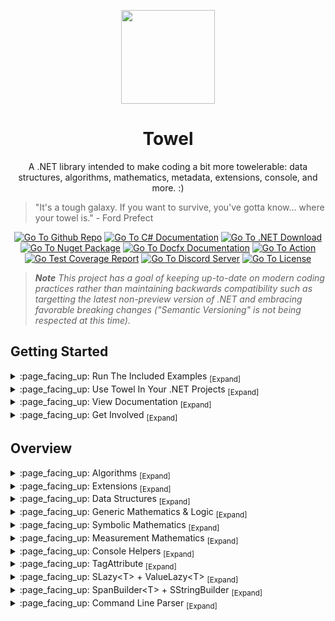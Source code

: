 <p align="center">
	<a href="#"><img src="https://github.com/ZacharyPatten/Towel/blob/main/.github/Resources/Logo.svg?raw=true" height="150"></a>
</p>

<h1 align="center">
	Towel
</h1>

<p align="center">
	A .NET library intended to make coding a bit more towelerable: data structures, algorithms, mathematics, metadata, extensions, console, and more. :)
</p>

> "It's a tough galaxy. If you want to survive, you've gotta know... where your towel is." - Ford Prefect

<p align="center">
	<a href="https://github.com/ZacharyPatten/Towel"><img src="https://img.shields.io/badge/github-repo-%2324292e?logo=github" title="Go To Github Repo"></a>
	<a href="https://docs.microsoft.com/en-us/dotnet/csharp/"><img src="https://img.shields.io/badge/language-C%23-%23178600" title="Go To C# Documentation"></a>
	<a href="https://dotnet.microsoft.com/download"><img src="https://img.shields.io/badge/dynamic/xml?color=%23512bd4&label=target&query=%2F%2FTargetFramework%5B1%5D&url=https%3A%2F%2Fraw.githubusercontent.com%2FZacharyPatten%2FTowel%2Fmain%2FSources%2FTowel%2FTowel.csproj&logo=.net" title="Go To .NET Download"></a>
	<a href="https://www.nuget.org/packages/Towel"><img src="https://img.shields.io/nuget/v/Towel.svg?logo=nuget" title="Go To Nuget Package" /></a>
	<a href="https://zacharypatten.github.io/Towel/index.html"><img src="https://github.com/ZacharyPatten/Towel/blob/main/.github/Resources/docfx-badge.svg?raw=true" title="Go To Docfx Documentation"></a>
	<a href="https://github.com/ZacharyPatten/Towel/actions/workflows/Continuous%20Integration.yml"><img src="https://github.com/ZacharyPatten/Towel/actions/workflows/Continuous%20Integration.yml/badge.svg" title="Go To Action"></a>
	<a href="https://zacharypatten.github.io/Towel/coveragereport/index.html"><img src="https://img.shields.io/badge/dynamic/xml?color=yellow&label=coverage&query=%2F%2Fcoverage%5B1%5D%2F%40line-rate-percentage&url=https%3A%2F%2Fraw.githubusercontent.com%2FZacharyPatten%2FTowel%2Fgh-pages%2Fcoveragereport%2Fcoverage.xml" title="Go Test Coverage Report" /></a>
	<a href="https://discord.gg/4XbQbwF"><img src="https://img.shields.io/discord/557244925712924684?logo=discord&logoColor=ffffff&color=7389D8" title="Go To Discord Server" /></a>
	<a href="https://github.com/ZacharyPatten/Towel/blob/main/License.md"><img src="https://img.shields.io/badge/license-MIT-green.svg" title="Go To License" /></a>
</p>

> _**Note** This project has a goal of keeping up-to-date on modern coding practices rather than maintaining backwards compatibility such as targetting the latest non-preview version of .NET and embracing favorable breaking changes ("Semantic Versioning" is not being respected at this time)._

## Getting Started

<details>
<summary>
:page_facing_up: Run The Included Examples <sub>[Expand]</sub>
</summary>
<p>

> Towel has [Examples](https://github.com/ZacharyPatten/Towel/tree/main/Examples) included in this repository.
> 
> [Download](https://github.com/ZacharyPatten/Towel/archive/main.zip) this repository and unzip the contents.
> 
> There are no custom build processes. Towel should build with any standard .NET build process, but one of the following is recommended:
> 
> <details>
> <summary>
> :page_facing_up: Visual Studio <sub>[Expand]</sub>
> </summary>
> <p>
> 
> > 1. Install [Visual Studio](https://visualstudio.microsoft.com/) if not already installed.
> > 
> > 2. Open the <sub><a href="Towel.sln"><img src="https://raw.githubusercontent.com/ZacharyPatten/Towel/main/.github/Resources/file-16.svg" title="File"></a></sub> **`Towel.sln`** file in Visual Studio.
> > 
> > - _(optional) [Here are some settings you change in Visual Studio](https://gist.github.com/ZacharyPatten/693f35653f6c21fbe6c85444792e524b)._
>
> </p>
> </details>
>
> <details>
> <summary>
> :page_facing_up: Visual Studio Code <sub>[Expand]</sub>
> </summary>
> <p>
> 
> > 1. Install the [.NET SDK](https://dotnet.microsoft.com/download) if not already installed.
> > 
> > 2. Install [Visual Studio Code](https://visualstudio.microsoft.com/) if not already installed.
> > 
> > 3. Open the <sub><a href="#"><img src="https://raw.githubusercontent.com/ZacharyPatten/Towel/main/.github/Resources/file-directory-16.svg" title="Directory"></a></sub> **`root folder`** of the repository in Visual Studio Code.
> > 
> > _The following files are included in the repository:_
> > - `.vscode/extensions.json` <sub>recommends Vistual Studio Code extension dependencies</sub>
> > - `.vscode/launch.json` <sub>includes the configurations for debugging the examples</sub>
> > - `.vscode/settings.json` <sub>automatically applies settings to the workspace</sub>
> > - `.vscode/tasks.json` <sub>includes the commands to build the projects</sub>
> > 
> > _Visual Studio Code Extensions (will be prompted to install these when you open the folder):_
> > - `ms-vscode.csharp` <sub>C# support</sub>
> > - `formulahendry.dotnet-test-explorer` _(optional)_ <sub>MSTest unit testing support</sub>
> > - `aisoftware.tt-processor` _(optional)_ <sub>T4 Template support</sub>
> > - `zbecknell.t4-support` _(optional)_ <sub>T4 Template syntax highlighting</sub>
>
> </p>
> </details>

</p>
</details>

<details>
<summary>
:page_facing_up: Use Towel In Your .NET Projects <sub>[Expand]</sub>
</summary>
<p>

> - Your project must target the same or newer version of .NET as Towel. [See this documentation on how to check the current target of your project](https://docs.microsoft.com/en-us/dotnet/standard/frameworks). Towel targets the following version of .NET: <sub><a href="https://dotnet.microsoft.com/download"><img src="https://img.shields.io/badge/dynamic/xml?color=%23512bd4&label=target&query=%2F%2FTargetFramework%5B1%5D&url=https%3A%2F%2Fraw.githubusercontent.com%2FZacharyPatten%2FTowel%2Fmain%2FSources%2FTowel%2FTowel.csproj&logo=.net" title="Go To .NET Download"></a></sub>
>
> - Towel has a nuget package: <sub><a href="https://www.nuget.org/packages/Towel"><img src="https://img.shields.io/nuget/v/Towel.svg?logo=nuget" title="Go To Nuget Package"/></a></sub><br/>Instructions on how to reference the package are included on nuget.org _(click the badge)_.
>
> - If you use Towel and would be willing to show it, here is a badge you can copy-paste into your readme: <sub><a href="#"><img src="https://github.com/ZacharyPatten/Towel/blob/main/.github/Resources/UsingTowel.svg?raw=true" title="Go To Towel"></a></sub>
>   ```html
>   <a href="https://github.com/ZacharyPatten/Towel"><img src="https://github.com/ZacharyPatten/Towel/blob/main/.github/Resources/UsingTowel.svg?raw=true" title="Go To Towel"></a>
>   ```
>
> - Share your work. If you use Towel in one of your projects we want to hear about it. :)

</p>
</details>

<details>
<summary>
:page_facing_up: View Documentation <sub>[Expand]</sub>
</summary>
<p>

> - Change Log: https://github.com/ZacharyPatten/Towel/releases
> - [docfx](https://github.com/dotnet/docfx) generated API documentation reference: <sub><a href="https://zacharypatten.github.io/Towel/index.html"><img src="https://github.com/ZacharyPatten/Towel/blob/main/.github/Resources/docfx-badge.svg?raw=true" title="Go To Docfx Documentation"></a></sub>
> - [Coverlet](https://github.com/coverlet-coverage/coverlet) + [ReportGenerator](https://github.com/danielpalme/ReportGenerator) generated test coverage report: <sub><a href="https://zacharypatten.github.io/Towel/coveragereport/index.html"><img src="https://img.shields.io/badge/dynamic/xml?color=yellow&label=coverage&query=%2F%2Fcoverage%5B1%5D%2F%40line-rate-percentage&url=https%3A%2F%2Fraw.githubusercontent.com%2FZacharyPatten%2FTowel%2Fgh-pages%2Fcoveragereport%2Fcoverage.xml" title="Go Test Coverage Report"/></a></sub>
> - [BenchmarkDotNet](https://github.com/dotnet/BenchmarkDotNet) generated benchmarking: https://zacharypatten.github.io/Towel/articles/benchmarks.html
> 
> Relevant Articles:
>
> - [MSDN Accessing XML Documentation Via Reflection](https://docs.microsoft.com/en-us/archive/msdn-magazine/2019/october/csharp-accessing-xml-documentation-via-reflection)</br>
> - [Beginner's Guide To Console Input In C#](https://gist.github.com/ZacharyPatten/798ed612d692a560bdd529367b6a7dbd)</br>
> - [Generating Unique Random Data](https://gist.github.com/ZacharyPatten/c9b43a2c9e8a5a5523883e77410f742d)</br>
> - [Random Generation (with efficient exclusions)](https://gist.github.com/ZacharyPatten/8de188b2bd358ab5c3517cbb55e83632)</br>
> - [Omnitree](https://gist.github.com/ZacharyPatten/f21fc5c6835faea9be8ae4baab4e294e)</br>
> - [C# Generic Math](https://gist.github.com/ZacharyPatten/8e1395a94928f2c7715cf939b0d0389c)</br>
>
> File Structure Overview _(except for <sub><a href="https://github.com/ZacharyPatten/Towel/tree/gh-pages"><img src="https://raw.githubusercontent.com/ZacharyPatten/Towel/main/.github/Resources/git-branch-16.svg" title="Branch"></a></sub> `gh-pages`)_:
>
> - <sub><a href=".github"><img src="https://raw.githubusercontent.com/ZacharyPatten/Towel/main/.github/Resources/file-directory-16.svg" title="Directory"></a></sub> `.github` <sub>content regarding the GitHub repoistory.</sub>
>   - <sub><a href=".github/ISSUE_TEMPLATE"><img src="https://raw.githubusercontent.com/ZacharyPatten/Towel/main/.github/Resources/file-directory-16.svg" title="Directory"></a></sub> `ISSUE_TEMPLATE` <sub>templates for issue submissions to the GitHub repository</sub>
>   - <sub><a href=".github/Resources"><img src="https://raw.githubusercontent.com/ZacharyPatten/Towel/main/.github/Resources/file-directory-16.svg" title="Directory"></a></sub> `Resources` <sub>resources such as image files</sub>
>   - <sub><a href=".github/workflows"><img src="https://raw.githubusercontent.com/ZacharyPatten/Towel/main/.github/Resources/file-directory-16.svg" title="Directory"></a></sub> `workflows` <sub>[GitHub Actions](https://github.com/ZacharyPatten/Towel/actions) workflows</sub>
>     - <sub><a href=".github/workflows/Continuous Integration.yml"><img src="https://raw.githubusercontent.com/ZacharyPatten/Towel/main/.github/Resources/play-16.svg" title="Action"></a></sub> `Continuous Integration.yml` <sub>workflow for checking that code compiles and unit tests pass</sub>
>     - <sub><a href=".github/workflows/Towel Deployment.yml"><img src="https://raw.githubusercontent.com/ZacharyPatten/Towel/main/.github/Resources/play-16.svg" title="Action"></a></sub> `Towel Deployment.yml` <sub>workflow to manage [releases](https://github.com/ZacharyPatten/Towel/releases) and deploy [nuget packages](https://www.nuget.org/packages/Towel)</sub>
>     - <sub><a href=".github/workflows/Documentation.yml"><img src="https://raw.githubusercontent.com/ZacharyPatten/Towel/main/.github/Resources/play-16.svg" title="Action"></a></sub> `Documentation.yml` <sub>workflow that runs [docfx](https://github.com/dotnet/docfx) + [Coverlet](https://github.com/coverlet-coverage/coverlet) + [ReportGenerator](https://github.com/danielpalme/ReportGenerator) to output [GitHub Pages](https://pages.github.com/) to <sub><a href="https://github.com/ZacharyPatten/Towel/tree/gh-pages"><img src="https://raw.githubusercontent.com/ZacharyPatten/Towel/main/.github/Resources/git-branch-16.svg" title="Branch"></a></sub> `gh-pages`</sub>
>   - <sub><a href=".github/pull_request_template.md"><img src="https://raw.githubusercontent.com/ZacharyPatten/Towel/main/.github/Resources/file-16.svg" title="File"></a></sub> `pull_request_template.md` <sub>template for when pull requests are created</sub>
> - <sub><a href=".vscode"><img src="https://raw.githubusercontent.com/ZacharyPatten/Towel/main/.github/Resources/file-directory-16.svg" title="Directory"></a></sub> `.vscode` <sub>confirguration files for if the code is opened in [Visual Studio Code](https://visualstudio.microsoft.com/)</sub>
> - <sub><a href="Examples"><img src="https://raw.githubusercontent.com/ZacharyPatten/Towel/main/.github/Resources/file-directory-16.svg" title="Directory"></a></sub> `Examples` <sub>root folder for all the example projects</sub>
> - <sub><a href="Sources"><img src="https://raw.githubusercontent.com/ZacharyPatten/Towel/main/.github/Resources/file-directory-16.svg" title="Directory"></a></sub> `Sources` <sub>root folder for the source code of released nuget packages</sub>
>   - <sub><a href="Sources/Towel"><img src="https://raw.githubusercontent.com/ZacharyPatten/Towel/main/.github/Resources/file-directory-16.svg" title="Directory"></a></sub> **`Towel` <sub>the root folder for all source code in the Towel nuget package</sub>**
> - <sub><a href="Tools"><img src="https://raw.githubusercontent.com/ZacharyPatten/Towel/main/.github/Resources/file-directory-16.svg" title="Directory"></a></sub> `Tools` <sub>root folder for all support projects (not included in nuget packages)</sub>
>   - <sub><a href="Tools/docfx_project"><img src="https://raw.githubusercontent.com/ZacharyPatten/Towel/main/.github/Resources/file-directory-16.svg" title="Directory"></a></sub> `docfx_project` <sub>root folder for [docfx](https://github.com/dotnet/docfx) project (used in <sub><a href=".github/workflows/Documentation.yml"><img src="https://raw.githubusercontent.com/ZacharyPatten/Towel/main/.github/Resources/play-16.svg" title="Action"></a></sub> `Documentation.yml`)</sub>
>     - <sub><a href="Tools/docfx_project/articles"><img src="https://raw.githubusercontent.com/ZacharyPatten/Towel/main/.github/Resources/file-directory-16.svg" title="Directory"></a></sub> `articles` <sub>root folder for all articless of the [docfx](https://github.com/dotnet/docfx) generated [GitHub Pages](https://pages.github.com/) website</sub>
>     - <sub><a href="Tools/docfx_project/apidoc"><img src="https://raw.githubusercontent.com/ZacharyPatten/Towel/main/.github/Resources/file-directory-16.svg" title="Directory"></a></sub> `apidoc` <sub>root folder for all api overrides of the [docfx](https://github.com/dotnet/docfx) generated [GitHub Pages](https://pages.github.com/) website</sub>
>     - <sub><a href="Tools/docfx_project/docfx.json"><img src="https://raw.githubusercontent.com/ZacharyPatten/Towel/main/.github/Resources/file-16.svg" title="File"></a></sub> `docfx.json` <sub>configuration file that controls [docfx](https://github.com/dotnet/docfx)</sub>
>     - <sub><a href="Tools/docfx_project/index.md"><img src="https://raw.githubusercontent.com/ZacharyPatten/Towel/main/.github/Resources/file-16.svg" title="File"></a></sub> `index.md` <sub>home page of the [docfx](https://github.com/dotnet/docfx) generated [GitHub Pages](https://pages.github.com/) website</sub>
>     - <sub><a href="Tools/docfx_project/toc.yml"><img src="https://raw.githubusercontent.com/ZacharyPatten/Towel/main/.github/Resources/file-16.svg" title="File"></a></sub> `toc.yml` <sub>primary navigation for the [docfx](https://github.com/dotnet/docfx) generated [GitHub Pages](https://pages.github.com/) website</sub>
>   - <sub><a href="Tools/Towel_Benchmarking"><img src="https://raw.githubusercontent.com/ZacharyPatten/Towel/main/.github/Resources/file-directory-16.svg" title="Directory"></a></sub> `Towel_Benchmarking` <sub>project with all the benchmarking for the Towel project</sub>
>   - <sub><a href="Tools/Towel_Generating"><img src="https://raw.githubusercontent.com/ZacharyPatten/Towel/main/.github/Resources/file-directory-16.svg" title="Directory"></a></sub> `Towel_Generating` <sub>project with code generation for the Towel Project</sub>
>   - <sub><a href="Tools/Towel_Testing"><img src="https://raw.githubusercontent.com/ZacharyPatten/Towel/main/.github/Resources/file-directory-16.svg" title="Directory"></a></sub> `Towel_Testing` <sub>project with all unit tests for the Towel project (used in <sub><a href=".github/workflows/Continuous Integration.yml"><img src="https://raw.githubusercontent.com/ZacharyPatten/Towel/main/.github/Resources/play-16.svg" title="Action"></a></sub> `Continuous Integration.yml` and <sub><a href=".github/workflows/Documentation.yml"><img src="https://raw.githubusercontent.com/ZacharyPatten/Towel/main/.github/Resources/play-16.svg" title="Action"></a></sub> `Documentation.yml`)</sub>

</p>
</details>

<details>
<summary>
:page_facing_up: Get Involved <sub>[Expand]</sub>
</summary>
<p>

> - The easiest way to support Towel is to star the github repository.
>
> - If you have any questions, you can [start a new discussion](https://github.com/ZacharyPatten/Towel/discussions/new).
>
> - If you notice anything in Towel that may be improved, please [create a new issue](https://github.com/ZacharyPatten/Towel/issues/new/choose).<br/>
>   Feature requests are welcome.
>
> - You can chat with the developer(s) on discord: <sub><a href="https://discord.gg/4XbQbwF"><img src="https://img.shields.io/discord/557244925712924684?logo=discord&logoColor=ffffff&color=7389D8" title="Go To Discord Server"/></a></sub>
>
> - If you want to contribute to Towel:<br/>&nbsp;&nbsp;1. Fork this repository<br/>&nbsp;&nbsp;2. Make some changes<br/>&nbsp;&nbsp;3. Open a pull request

</p>
</details>

## Overview

<details>
<summary>
:page_facing_up: Algorithms <sub>[Expand]</sub>
</summary>
<p>

> ```cs
> // supports System.Span<T> and any (non ref struct) int-indexed type
> IsPalindrome<...>(...);
> 
> // supports System.ReadOnlySpan<T>
> IsInterleavedRecursive<...>(...);
> IsInterleavedIterative<...>(...);
> 
> IsReorderOf<...>(...); // aka "anagrams"
> 
> // supports System.Span<T> and any (non ref struct) int-indexed type
> SortShuffle<T>(...);
> SortBubble<T>(...);
> SortSelection<T>(...);
> SortInsertion<T>(...);
> SortQuick<T>(...);
> SortMerge<T>(...);
> SortHeap<T>(...);
> SortOddEven<T>(...);
> SortCocktail<T>(...);
> SortComb<T>(...);
> SortGnome<T>(...);
> SortShell<T>(...);
> SortBogo<T>(...);
> SortSlow<T>(...);
> SortCycle<T>(...);
> SortPancake<T>(...);
> SortStooge<T>(...);
> SortTim<T>(...);
> SortCounting<T>(...); // uint-based (non-comparative sort)
> SortRadix<T>(...); // uint-based (non-comparative sort)
> SortPidgeonHole<T>(...); // int-based (non-comparative sort)
> 
> // supports System.ReadOnlySpan<T> and any (non ref struct) int-indexed type
> SearchBinary<T>(...);
> 
> // supports System.ReadOnlySpan<T> and any (non ref struct) int-indexed type
> int HammingDistanceIterative<...>(...);
> int LevenshteinDistanceRecursive<...>(...);
> int LevenshteinDistanceIterative<...>(...);
> 
> // Permutations of sequences
> // supports System.Span<T> and any (non ref struct) int-indexed type
> void PermuteRecursive<...>(...);
> void PermuteIterative<...>(...);
> 
> // Combinations of sequences
> void Combinations<...>(...);
> 
> // Path Finding (Graph Search)
> // overloads for A*, Dijkstra, and Breadth-First-Search algorithms
> SearchGraph<...>(...);
> 
> // Combines ranges without gaps between them
> IEnumerable<(T A, T B)> CombineRanges<T>(IEnumerable<(T A, T B)> ranges)
> ```
> 
> > [Sorting Algorithm Benchmarks](https://zacharypatten.github.io/Towel/benchmarks/SortBenchmarks.html)<br/>
> > [Permute Benchmarks](https://zacharypatten.github.io/Towel/benchmarks/PermuteBenchmarks.html)

</p>
</details>

<details>
<summary>
:page_facing_up: Extensions <sub>[Expand]</sub>
</summary>
<p>

> ```cs
> // System.Random extensions to generate more random types
> // there are overloads to specify possible ranges
> string NextString(this Random random, int length);
> char NextChar(this Random random);
> decimal NextDecimal(this Random random);
> DateTime DateTime(this Random random);
> TimeSpan TimeSpan(this Random random);
> long NextLong(this Random random);
> int[] Next(this Random random, int count, int minValue, int maxValue, Span<T> excluded); // with exclusions
> int[] NextUnique(this Random random, int count, int minValue, int maxValue); // unique values
> int[] NextUnique(this Random random, int count, int minValue, int maxValue, Span<T> excluded); // unique values with exclusions
> T Next<T>(this Random random, IEnumerable<(T Value, double Weight)> pool); // weighted values
> void Shuffle<T>(this Random random, T[] array); // randomize arrays
> 
> // Type conversion to string definition as appears in C# source code
> string ConvertToCSharpSourceDefinition(this Type type);
> // Example: typeof(List<int>) -> "System.Collections.Generic.List<int>"
> 
> string ToEnglishWords(this decimal @decimal);
> // Example: 42 -> "Forty-Two"
> (bool Success, decimal Value) TryParseEnglishWordsToDecimal(string words);
> // Example: "Forty-Two" -> 42
> 
> int TryParseRomanNumeral(string @string);
> // Example: "XLII" -> 42
> int TryToRomanNumeral(int value);
> // Example: 42 -> "XLII"
> 
> // Reflection Extensions To Access XML Documentation
> string GetDocumentation(this Type type);
> string GetDocumentation(this FieldInfo fieldInfo);
> string GetDocumentation(this PropertyInfo propertyInfo);
> string GetDocumentation(this EventInfo eventInfo);
> string GetDocumentation(this ConstructorInfo constructorInfo);
> string GetDocumentation(this MethodInfo methodInfo);
> string GetDocumentation(this MemberInfo memberInfo);
> string GetDocumentation(this ParameterInfo parameterInfo);
> ```
> 
> > [Weighted Random Benchmarks](https://zacharypatten.github.io/Towel/benchmarks/WeightedRandomBenchmarks.html)<br/>
> > [Random With Exclusions Benchmarks](https://zacharypatten.github.io/Towel/benchmarks/RandomWithExclusionsBenchmarks.html)<br/>
> > [decimal To English Words Benchmarks](https://zacharypatten.github.io/Towel/benchmarks/ToEnglishWordsBenchmarks.html)

</p>
</details>

<details>
<summary>
:page_facing_up: Data Structures <sub>[Expand]</sub>
</summary>
<p>

> <details>
> <summary>
> :page_facing_up: Heap <sub>[Expand]</sub>
> </summary>
> <p>
> 
> > ```cs
> > // A heap is a binary tree that is sorted vertically using comparison methods. This is different
> > // from AVL Trees or Red-Black Trees that keep their contents stored horizontally. The rule
> > // of a heap is that no parent can be less than either of its children. A Heap using "sifting up"
> > // and "sifting down" algorithms to move values vertically through the tree to keep items sorted.
> > 
> > IHeap<T> heap = HeapArray.New<T>();
> > 
> > // Visualization:
> > //
> > //    Binary Tree
> > //
> > //                      -7
> > //                      / \
> > //                     /   \
> > //                    /     \
> > //                   /       \
> > //                  /         \
> > //                 /           \
> > //                /             \
> > //               /               \
> > //             -4                 1
> > //             / \               / \     
> > //            /   \             /   \    
> > //           /     \           /     \   
> > //         -1       3         6       4
> > //         / \     / \       / \     / \ 
> > //        30  10  17  51    45  22  19  7
> > //
> > //    Flattened into an Array
> > //
> > //        Root = 1
> > //        Left Child = 2 * Index
> > //        Right Child = 2* Index + 1
> > //         __________________________________________________________________________
> > //        |0  |-7 |-4 |1  |-1 |3  |6  |4  |30 |10 |17 |51 |45 |22 |19 |7  |0  |0  |0  ...
> > //         ‾‾‾‾‾‾‾‾‾‾‾‾‾‾‾‾‾‾‾‾‾‾‾‾‾‾‾‾‾‾‾‾‾‾‾‾‾‾‾‾‾‾‾‾‾‾‾‾‾‾‾‾‾‾‾‾‾‾‾‾‾‾‾‾‾‾‾‾‾‾‾‾‾‾
> > //         0   1   2   3   4   5   6   7   8   9   10  11  12  13  14  15  16  17  18
> > ```
> 
> </p>
> </details>
> 
> <details>
> <summary>
> :page_facing_up: AVL Tree <sub>[Expand]</sub>
> </summary>
> <p>
> 
> > ```cs
> > // An AVL tree is a binary tree that is sorted using comparison methods and automatically balances
> > // itself by tracking the heights of nodes and performing one of four specific algorithms: rotate
> > // right, rotate left, double rotate right, or double rotate left. Any parent in an AVL Tree must
> > // be greater than its left child but less than its right child (if the children exist). An AVL
> > // tree is sorted in the same manor as a Red-Black Tree, but uses different algorithms to maintain
> > // the balance of the tree.
> > 
> > IAvlTree<T> avlTree = AvlTreeLinked.New<T>();
> > 
> > // Visualization:
> > //
> > //    Binary Tree
> > //
> > //        Depth 0 ------------------>    7
> > //                                      / \
> > //                                     /   \
> > //                                    /     \
> > //                                   /       \
> > //                                  /         \
> > //                                 /           \
> > //                                /             \
> > //                               /               \
> > //        Depth 1 --------->    1                 22
> > //                             / \               / \
> > //                            /   \             /   \
> > //                           /     \           /     \
> > //        Depth 2 ---->    -4       4         17      45
> > //                         / \     / \       / \     / \
> > //        Depth 3 --->   -7  -1   3   6     10  19  30  51
> > //
> > //    Flattened into an Array
> > //
> > //        Root = 1
> > //        Left Child = 2 * Index
> > //        Right Child = 2* Index + 1
> > //         __________________________________________________________________________
> > //        |0  |7  |1  |22 |-4 |4  |17 |45 |-7 |-1 |3  |6  |10 |19 |30 |51 |0  |0  |0  ...
> > //         ‾‾‾‾‾‾‾‾‾‾‾‾‾‾‾‾‾‾‾‾‾‾‾‾‾‾‾‾‾‾‾‾‾‾‾‾‾‾‾‾‾‾‾‾‾‾‾‾‾‾‾‾‾‾‾‾‾‾‾‾‾‾‾‾‾‾‾‾‾‾‾‾‾‾
> > //         0   1   2   3   4   5   6   7   8   9   10  11  12  13  14  15  16  17  18
> > ```
> 
> </p>
> </details>
> 
> <details>
> <summary>
> :page_facing_up: Red Black Tree <sub>[Expand]</sub>
> </summary>
> <p>
> 
> > ```cs
> > // A Red-Black treeis a binary tree that is sorted using comparison methods and automatically 
> > // balances itself. Any parent in an Red-Black Tree must be greater than its left child but less
> > // than its right child (if the children exist). A Red-Black tree is sorted in the same manor as
> > // an AVL Tree, but uses different algorithms to maintain the balance of the tree.
> > 
> > IRedBlackTree<T> redBlackTree = RedBlackTreeLinked.New<T>();
> > 
> > // Visualization:
> > //
> > //    Binary Tree
> > //
> > //        Color Black ---------------->    7
> > //                                        / \
> > //                                       /   \
> > //                                      /     \
> > //                                     /       \
> > //                                    /         \
> > //                                   /           \
> > //                                  /             \
> > //                                 /               \
> > //        Color Red --------->    1                 22
> > //                               / \               / \
> > //                              /   \             /   \
> > //                             /     \           /     \
> > //        Color Black --->   -4       4         17      45
> > //                           / \     / \       / \     / \
> > //        Color Red --->   -7  -1   3   6     10  19  30  51
> > //
> > //    Flattened into an Array
> > //
> > //        Root = 1
> > //        Left Child = 2 * Index
> > //        Right Child = 2* Index + 1
> > //         __________________________________________________________________________
> > //        |0  |7  |1  |22 |-4 |4  |17 |45 |-7 |-1 |3  |6  |10 |19 |30 |51 |0  |0  |0  ...
> > //         ‾‾‾‾‾‾‾‾‾‾‾‾‾‾‾‾‾‾‾‾‾‾‾‾‾‾‾‾‾‾‾‾‾‾‾‾‾‾‾‾‾‾‾‾‾‾‾‾‾‾‾‾‾‾‾‾‾‾‾‾‾‾‾‾‾‾‾‾‾‾‾‾‾‾
> > //         0   1   2   3   4   5   6   7   8   9   10  11  12  13  14  15  16  17  18
> > ```
> 
> </p>
> </details>
> 
> <details>
> <summary>
> :page_facing_up: Omnitree <sub>[Expand]</sub>
> </summary>
> <p>
> 
> > ```cs
> > // An Omnitree is a Spacial Partitioning Tree (SPT) that works on an arbitrary number of dimensions.
> > // It stores items sorted along multiple dimensions by dividing spaces into sub-spaces. A 3D
> > // version of an SPT is often called an "Octree" and a 2D version of an SPT is often called a
> > // "Quadtree." There are two versions of the Omnitree: Points and Bounds. The Points version stores
> > // vectors while the Bounds version stores spaces with a minimum and maximum vector.
> > 
> > IOmnitreePoints<T, A1, A2, A3...> omnitreePoints =
> >     new OmnitreePointsLinked<T, A1, A2, A3...>(
> >         (T value, out A1 a1, out A2 a2, out A3 a3...) => { ... });
> >         
> > IOmnitreeBounds<T, A1, A2, A3...> omnitreeBounds =
> >     new OmnitreeBoundsLinked<T, A1, A2, A3...>(
> >         (T value,
> >         out A1 min1, out A1 max1,
> >         out A2 min2, out A2 max2,
> >         out A3 min3, out A3 max3...) => { ... });
> > 
> > // The maximum number of children any node can have is 2 ^ N where N is the number
> > // of dimensions of the tree.
> > //
> > //    -------------------------------
> > //    | Dimensions | Max # Children |
> > //    |============|================|
> > //    |     1      |   2 ^ 1 = 2    |
> > //    |     2      |   2 ^ 2 = 4    |
> > //    |     3      |   2 ^ 3 = 8    |
> > //    |     4      |   2 ^ 4 = 16   |
> > //    |    ...     |      ...       |
> > //    -------------------------------
> > //
> > // Visualizations
> > //
> > // 1 Dimensional:
> > //
> > //  -1D |-----------|-----------| +1D        Children Indexes:
> > //                                           -1D: 0
> > //       <--- 0 ---> <--- 1 --->             +1D: 1
> > //
> > // 2 Dimensional:
> > //       _____________________
> > //      |          |          |  +2D
> > //      |          |          |   ^
> > //      |     2    |     3    |   |        Children Indexes:
> > //      |          |          |   |        -2D -1D: 0
> > //      |----------|----------|   |        -2D +1D: 1
> > //      |          |          |   |        +2D -1D: 2
> > //      |          |          |   |        +2D +1D: 3
> > //      |     0    |     1    |   |
> > //      |          |          |   v
> > //      |__________|__________|  -2D
> > //
> > //       -1D <-----------> +1D 
> > //
> > // 3 Dimensional:
> > //
> > //            +3D     _____________________
> > //           7       /         /          /|
> > //          /       /    6    /     7    / |
> > //         /       /---------/----------/  |                     Children Indexes:
> > //        /       /    2    /     3    /|  |                     -3D -2D -1D: 0
> > //       L       /_________/__________/ |  |                     -3D -2D +1D: 1
> > //    -3D       |          |          | | /|          +2D        -3D +2D -1D: 2
> > //              |          |          | |/ |           ^         -3D +2D +1D: 3
> > //              |     2    |     3    | /  |           |         +3D -2D -1D: 4
> > //              |          |          |/|  | <-- 5     |         +3D -2D +1D: 5
> > //              |----------|----------| |  |           |         +3D +2D -1D: 6
> > //              |          |          | |  /           |         +3D +2D +1D: 7
> > //              |          |          | | /            |
> > //              |     0    |     1    | |/             |
> > //              |          |          | /              v
> > //              |__________|__________|/              -2D
> > //             
> > //                   ^
> > //                   |
> > //                   4 (behind 0)
> > //
> > //               -1D <-----------> +1D
> > //
> > // 4 Dimensional:
> > //
> > //     +1D         +2D         +3D         +4D       Children Indexes:
> > //      ^           ^           ^           ^
> > //      |           |           |           |        -4D -3D -2D -1D: 0   +4D -3D -2D -1D: 8
> > //      |           |           |           |        -4D -3D -2D +1D: 1   +4D -3D -2D +1D: 9
> > //      |           |           |           |        -4D -3D +2D -1D: 2   +4D -3D +2D -1D: 10
> > //      |           |           |           |        -4D -3D +2D +1D: 3   +4D -3D +2D +1D: 11
> > //      |           |           |           |        -4D +3D -2D -1D: 4   +4D +3D -2D -1D: 12
> > //     ---         ---         ---         ---       -4D +3D -2D +1D: 5   +4D +3D -2D +1D: 13
> > //      |           |           |           |        -4D +3D +2D -1D: 6   +4D +3D +2D -1D: 14
> > //      |           |           |           |        -4D +3D +2D +1D: 7   +4D +3D +2D +1D: 15
> > //      |           |           |           |
> > //      |           |           |           |
> > //      |           |           |           |
> > //      v           v           v           v
> > //     -1D         -2D         -3D         -4D
> > //
> > //     With a value that is in the (+1D, -2D, -3D, +4D)[Index 9] child:
> > //
> > //     +1D         +2D         +3D         +4D
> > //      ^           ^           ^           ^
> > //      |           |           |           |
> > //      |           |           |           |
> > //      O---        |           |        ---O
> > //      |   \       |           |       /   |
> > //      |    \      |           |      /    |
> > //     ---    \    ---         ---    /    ---
> > //      |      \    |           |    /      |
> > //      |       \   |           |   /       |
> > //      |        ---O-----------O---        |
> > //      |           |           |           |
> > //      |           |           |           |
> > //      v           v           v           v
> > //     -1D         -2D         -3D         -4D
> > 
> > // By default, the omnitree will sort items along each axis and use the median algorithm to determine
> > // the point of divisions. However, you can override the subdivision algorithm. For numerical values,
> > // the mean algorithm can be used (and is much faster than median). If you know the data set will be
> > // relatively evenly distributed within a sub-space, you can even set the subdivision algorithm to
> > // calculate the subdivision from parent spaces rather than looking at the current contents of the
> > // space.
> > 
> > // The depth of the omnitree is bounded by "ln(count)" the natural log of the current count. When adding
> > // and item to the tree, if the number of items in the respective child is greater than ln(count) and 
> > // the depth bounding has not been reached, then the child will be subdivided. The goal is to achieve 
> > // Ω(ln(count)) runtime complexity when looking up values.
> > ```
> 
> </p>
> </details>
> 
> <details>
> <summary>
> :page_facing_up: B-Tree <sub>[Expand]</sub>
> </summary>
> <p>
> 
> > ```cs
> > // a B-tree is a self-balancing tree data structure that maintains 
> > // sorted data and allows searches, sequential access, insertions, 
> > // and deletions in logarithmic time. The B-tree generalizes the 
> > // binary search tree, allowing for nodes with more than two children.
> > 
> > // There are two ways to Add and Remove elements in a B-Tree
> > // 1) Pre-emptive: Search the tree from top to bottom (for place to add/ 
> > // 			node to delete) and perform fixing of the B-Tree (Splitting
> > //			or Merging) in a single pass
> > // 2) Non Pre-emptive: Add/Remove the required node and go up the tree to 
> > // 			fix the tree as needed
> > //
> > // Pre-emptive methods are optimal, especially if the Maximum Degree of
> > // a node is set to an even number. This implementation of B-Tree 
> > // uses Pre-emptive modes of Add/Removal methods and therefore the 
> > // value of Maximum Degree is mandated to be even
> > 
> > // This implementation is taken from Thomas H. Cormen's book "Introduction 
> > // to Algorithms, 3rd edition", Chapter 18: B-Trees
> > 
> > BTree<int> tree = new BTree<int>(4); 
> >
> > tree.Add(20);
> > tree.Add(10);
> > tree.Add(30);
> > tree.Add(50);
> > tree.Add(40);
> > tree.Add(5);
> > tree.Add(15);
> > // 
> > //                       [20]
> > //                      /    \
> > //                     /      \
> > //           [5, 10, 15]       [30, 40, 50]
> > // 
> > // All elements added in the BTree, where each node can have a maximum
> > // of 4 children (and therefore, a maximum of 3 elements)
> > 
> > bool r1 = tree.Remove(50); // r1 = true
> > bool r2 = tree.Remove(50); // r2 = false, 20 is no longer in the tree
> >
> > // 
> > //                       [20]
> > //                      /    \
> > //                     /      \
> > //           [5, 10, 15]       [30, 40]
> >
> > int[] array = tree.ToArray(); // array = [5, 10, 15, 20, 30, 40]
> > ```
> >
> </p>
> </details>
> 
> <details>
> <summary>
> :page_facing_up: Tree <sub>[Expand]</sub>
> </summary>
> <p>
> 
> > ```cs
> > ITree<T> treeMap = TreeMap.New<T>(...);
> > ```
> 
> </p>
> </details>
> 
> <details>
> <summary>
> :page_facing_up: Graph <sub>[Expand]</sub>
> </summary>
> <p>
> 
> > ```cs
> > // A graph is a data structure that contains nodes and edges. They are useful
> > // when you need to model real world scenarios. They also are generally used
> > // for particular algorithms such as path finding. The GraphSetOmnitree is a
> > // graph that stores nodes in a hashed set and the edges in a 2D omnitree (aka
> > // quadtree).
> > 
> > IGraph<int> graph = GraphSetOmnitree.New<int>();
> > // add nodes
> > graph.Add(0);
> > graph.Add(1);
> > graph.Add(2);
> > graph.Add(3);
> > // add edges
> > graph.Add(0, 1);
> > graph.Add(1, 2);
> > graph.Add(2, 3);
> > graph.Add(0, 3);
> > // visualization
> > //
> > //     0 --------> 1
> > //     |           |
> > //     |           |
> > //     |           |
> > //     v           v
> > //     3 <-------- 2
> > ```
> 
> </p>
> </details>
> 
> <details>
> <summary>
> :page_facing_up: Trie <sub>[Expand]</sub>
> </summary>
> <p>
> 
> > ```cs
> > // A trie is a tree that stores values in a way that partial keys may be shared
> > // amongst values to reduce redundant memory usage. They are generally used with
> > // large data sets such as storing all the words in the English language. For
> > // example, the words "farm" and "fart" both have the letters "far" in common.
> > // A trie takes advantage of that and only stores the necessary letters for
> > // those words ['f'->'a'->'r'->('t'||'m')]. A trie is not limited to string
> > // values though. Any key type that can be broken into pieces (and shared),
> > // could be used in a trie.
> > //
> > // There are two versions. One that only stores the values of the trie (ITrie<T>)
> > // and one that stores the values of the trie plus an additional generic value
> > // on the leaves (ITrie<T, D>).
> >
> > ITrie<T> trie = TrieLinkedHashLinked.New<T>();
> >
> > ITrie<T, D> trie = TrieLinkedHashLinked.New<T, D>();
> > ```
> 
> </p>
> </details>

</p>
</details>

<details>
<summary>
:page_facing_up: Generic Mathematics & Logic <sub>[Expand]</sub>
</summary>
<p>

> <details>
> <summary>
> :page_facing_up: How It Works <sub>[Expand]</sub>
> </summary>
> <p>
> 
> > ```cs
> > public static T Addition<T>(T a, T b)
> > {
> > 	return AdditionImplementation<T>.Function(a, b);
> > }
> > 
> > internal static class AdditionImplementation<T>
> > {
> > 	internal static Func<T, T, T> Function = (T a, T b) =>
> > 	{
> > 		var A = Expression.Parameter(typeof(T));
> > 		var B = Expression.Parameter(typeof(T));
> > 		var BODY = Expression.Add(A, B);
> > 		Function = Expression.Lambda<Func<T, T, T>>(BODY, A, B).Compile();
> > 		return Function(a, b);
> > 	};
> > }
> > ```
> > 
> > You can break type safe-ness using generic types and runtime compilation, and you can store the runtime compilation in a delegate so the only overhead is the invocation of the delegate.
> 
> </p>
> </details>
> 
> ```cs
> // Logic Fundamentals
> bool Equate<T>(T a , T b);
> bool LessThan<T>(T a, T b);
> bool GreaterThan<T>(T a, T b);
> CompareResult Compare<T>(T a, T b);
> 
> // Mathematics Fundamentals
> T Negation<T>(T a);
> T Addition<T>(T a, T b);
> T Subtraction<T>(T a, T b);
> T Multiplication<T>(T a, T b);
> T Division<T>(T a, T b);
> T Remainder<T>(T a, T b);
> 
> // More Logic
> bool IsPrime<T>(T a);
> bool IsEven<T>(T a);
> bool IsOdd<T>(T a);
> T Minimum<T>(T a, T b);
> T Maximum<T>(T a, T b);
> T Clamp<T>(T value, T floor, T ceiling);
> T AbsoluteValue<T>(T a);
> bool EqualityLeniency<T>(T a, T b, T leniency);
> 
> // More Numerics
> void FactorPrimes<T>(T a, ...);
> T Factorial<T>(T a);
> T LinearInterpolation<T>(T x, T x0, T x1, T y0, T y1);
> T LeastCommonMultiple<T>(T a, T b, params T[] c);
> T GreatestCommonFactor<T>(T a, T b, params T[] c);
> LinearRegression2D<T>(..., out T slope, out T y_intercept);
> 
> // Statistics
> T Mean<T>(T a, params T[] b);
> T Median<T>(params T[] values);
> Heap<Link<T, int>> Mode<T>(T a, params T[] b);
> void Range<T>(out T minimum, out T maximum, ...);
> T[] Quantiles<T>(int quantiles, ...);
> T GeometricMean<T>(...);
> T Variance<T>(...);
> T StandardDeviation<T>(...);
> T MeanDeviation<T>(...);
> 
> // Vectors
> Vector<T> V1 = new Vector<T>(params T[] vector);
> Vector<T> V2 = new Vector<T>(params T[] vector);
> Vector<T> V3;
> T scalar;
> V3 = -V1;                   // Negate
> V3 = V1 + V2;               // Add
> V3 = V1 - V2;               // Subtract
> V3 = V1 * scalar;           // Multiply
> V3 = V1 / scalar;           // Divide
> scalar = V1.DotProduct(V2); // Dot Product
> V3 = V1.CrossProduct(V2);   // Cross Product
> V1.Magnitude;               // Magnitude
> V3 = V1.Normalize();        // Normalize
> bool equal = V1 == V2;      // Equal
> 
> // Matrices
> Matrix<T> M1 = new Matrix<T>(int rows, int columns);
> Matrix<T> M2 = new Matrix<T>(int rows, int columns);
> Matrix<T> M3;
> Vector<T> V2 = new Vector<T>(params T[] vector);
> Vector<T> V3;
> T scalar;
> M3 = -M1;                               // Negate
> M3 = M1 + M2;                           // Add
> M3 = M1 - M2;                           // Subtract
> M3 = M1 * M2;                           // Multiply
> V3 = M1 * V2;                           // Multiply (vector)
> M3 = M1 * scalar;                       // Multiply (scalar)
> M3 = M1 / scalar;                       // Divide
> M3 = M1 ^ 3;                            // Power
> scalar = M1.Determinent();              // Determinent
> M3 = M1.Minor(int row, int column);     // Minor
> M3 = M1.Echelon();                      // Echelon Form (REF)
> M3 = M1.ReducedEchelon();               // Reduced Echelon Form (RREF)
> M3 = M1.Inverse();                      // Inverse
> M1.DecomposeLowerUpper(ref M2, ref M3); // Lower Upper Decomposition
> bool equal = M1 == M2;                  // Equal
> ```

</p>
</details>

<details>
<summary>
:page_facing_up: Symbolic Mathematics <sub>[Expand]</sub>
</summary>
<p>

> ```cs
> // Parsing From Linq Expression
> Expression<Func<double, double>> exp1 = (x) => 2 * (x / 7);
> Symbolics.Expression symExp1 = Symbolics.Parse(exp1);
> 
> // Parsing From String
> Symbolics.Expression symExp2 = Symbolics.Parse("2 * ([x] / 7)");
> 
> // Mathematical Simplification
> Symbolics.Expression simplified = symExp1.Simplify();
> 
> // Variable Substitution
> symExp1.Substitute("x", 5);
> ```

</p>
</details>

<details>
<summary>
:page_facing_up: Measurement Mathematics <sub>[Expand]</sub>
</summary>
<p>

> <details>
> <summary>
> :page_facing_up: Supported Measurements <sub>[Expand]</sub>
> </summary>
> <p>
> 
> > Here are the currently supported measurement types:
> > 
> > ```cs
> > //    Acceleration: Length/Time/Time
> > //    AngularAcceleration: Angle/Time/Time
> > //    Angle: Angle
> > //    AngularSpeed: Angle/Time
> > //    Area: Length*Length
> > //    AreaDensity: Mass/Length/Length
> > //    Density: Mass/Length/Length/Length
> > //    ElectricCharge: ElectricCharge
> > //    ElectricCurrent: ElectricCharge/Time
> > //    Energy: Mass*Length*Length/Time/Time
> > //    Force: Mass*Length/Time/Time
> > //    Length: Length
> > //    LinearDensity: Mass/Length
> > //    LinearMass: Mass*Length
> > //    LinearMassFlow: Mass*Length/Time
> > //    Mass: Mass
> > //    MassRate: Mass/Time
> > //    Power: Mass*Length*Length/Time/Time/Time
> > //    Pressure: Mass/Length/Time/Time
> > //    Speed: Length/Time
> > //    Tempurature: Tempurature
> > //    Time: Time
> > //    TimeArea: Time*Time
> > //    Volume: Length*Length*Length
> > //    VolumeRate: Length*Length*Length/Time
> > ```
> > 
> > The measurement types are generated in the *Towel/Measurements/MeasurementTypes.tt* T4 text template file. The unit (enum) definitions are in the *Towel/Measurements/MeasurementUnitDefinitions.cs* file. Both measurment types and unit definitions can be easily added. If you think a measurement type or unit type should be added, please [submit an enhancement issue](https://github.com/ZacharyPatten/Towel/issues/new/choose).
> 
> </p>
> </details>
> 
> ```cs
> // Towel has measurement types to help write scientific code: Acceleration<T>, Angle<T>, Area<T>, 
> // Density<T>, Length<T>, Mass<T>, Speed<T>, Time<T>, Volume<T>, etc.
> 
> // Automatic Unit Conversion
> // When you perform mathematical operations on measurements, any necessary unit conversions will
> // be automatically performed by the relative measurement type (in this case "Angle<T>").
> Angle<double> angle1 = (90d, Degrees);
> Angle<double> angle2 = (.5d, Turns);
> Angle<double> result1 = angle1 + angle2; // 270° 
> 
> // Type Safeness
> // The type safe-ness of the measurement types prevents the miss-use of the measurements. You cannot
> // add "Length<T>" to "Angle<T>" because that is mathematically invalid (no operator exists).
> Length<double> length1 = (2d, Yards);
> object result2 = angle1 + length1; // WILL NOT COMPILE!!!
> 
> // Simplify The Syntax Even Further
> // You can use alias to remove the generic type if you want to simplify the syntax even further.
> using Speedf = Towel.Measurements.Speed<float>; // at top of file
> Speedf speed1 = (5, Meters / Seconds);
> 
> // Vector + Measurements
> // You can use the measurement types inside Towel Vectors.
> Vector<Speed<float>> velocity1 = new Vector<Speed<float>>(
> 	(1f, Meters / Seconds),
> 	(2f, Meters / Seconds),
> 	(3f, Meters / Seconds));
> Vector<Speedf> velocity2 = new Vector<Speedf>(
> 	(1f, Centimeters / Seconds),
> 	(2f, Centimeters / Seconds),
> 	(3f, Centimeters / Seconds));
> Vector<Speed<float>> velocity3 = velocity1 + velocity2;
> 
> // Manual Unit Conversions
> // 1. Index Operator On Measurement Type
> double angle1_inRadians = angle1[Radians];
> float speed1_inMilesPerHour = speed1[Miles / Hours];
> // 2. Static Conversion Methods
> double angle3 = Angle<double>.Convert(7d,
> 	Radians,  // from
> 	Degrees); // to
> double speed2 = Speed<double>.Convert(8d,
> 	Meters / Seconds, // from
> 	Miles / Hours);   // to
> double force1 = Force<double>.Convert(9d,
> 	Kilograms * Meters / Seconds / Seconds, // from
> 	Grams * Miles / Hours / Hours);         // to
> double angle4 = Measurement.Convert(10d,
> 	Radians,  // from
> 	Degrees); // to
> // The unit conversion on the Measurement class
> // is still compile-time-safe.
> 
> // Measurement Parsing
> Speed<float>.TryParse("20.5 Meters / Seconds",
> 	out Speed<float> parsedSpeed);
> Force<decimal>.TryParse(".1234 Kilograms * Meters / Seconds / Seconds",
> 	out Force<decimal> parsedForce);
> ```

</p>
</details>

<details>
<summary>
:page_facing_up: Console Helpers <sub>[Expand]</sub>
</summary>
<p>

> ```cs
> // Just some helper methods for console applications...
> 
> // wait for keypress to continue an intercept input
> ConsoleHelper.PromptPressToContinue(...);
> // generic method for retrieving validated console input
> ConsoleHelper.GetInput<T>(...);
> // animated ellipsis character to show processing
> ConsoleHelper.AnimatedEllipsis(...);
> // render progress bar in console
> ConsoleHelper.ProgressBar(...);
> // Console.ReadLine() with hidden input characters
> ConsoleHelper.HiddenReadLine();
> // easily manage int-based console menus
> ConsoleHelper.IntMenu(...);
> // preventing console input
> ConsoleHelper.FlushInputBuffer();
> ```

</p>
</details>

<details>
<summary>
:page_facing_up: TagAttribute <sub>[Expand]</sub>
</summary>
<p>

> ```cs
> // With TagAttribute's you can make value-based attributes so
> // you don't always have to make your own custom attribute types.
> // Just "tag" a code member with constant values.
> 
> using System;
> using Towel;
> 
> var (Found, Value) = typeof(MyClass).GetTag("My Tag");
> Console.WriteLine("My Tag...");
> Console.WriteLine("Found: " + Found);
> Console.WriteLine("Value: " + Value);
> 
> [Tag("My Tag", "hello world")]
> public class MyClass { }
> ```

</p>
</details>

<details>
<summary>
:page_facing_up: SLazy&lt;T&gt; + ValueLazy&lt;T&gt; <sub>[Expand]</sub>
</summary>
<p>

> ```cs
> // SLazy<T> is a faster Lazy<T> when using the default
> // LazyThreadSafetyMode.ExecutionAndPublication setting.
> 
> SLazy<string> slazy = new(() => "hello world");
> Console.WriteLine(slazy.IsValueCreated); // False
> Console.WriteLine(slazy.Value);          // hello world
> Console.WriteLine(slazy.IsValueCreated); // True
> 
> // ValueLazy<T> is even faster than SLazy<T> but it 
> // is unsafe as it will potentially call the factory
> // delegate multiple times if the struct is copied.
> // So please use ValueLazy<T> with caution.
>
> // There are various types for supporting no multithread lock,
> // no exception caching, and publication only locks.
> ```
> 
> > [Initialization Benchmarks](https://zacharypatten.github.io/Towel/benchmarks/LazyInitializationBenchmarks.html)<br/>
> > [Caching Benchmarks](https://zacharypatten.github.io/Towel/benchmarks/LazyCachingBenchmarks.html)<br/>
> > [Construction Benchmarks](https://zacharypatten.github.io/Towel/benchmarks/LazyConstructionBenchmarks.html)

</p>
</details>

<details>
<summary>
:page_facing_up: SpanBuilder&lt;T&gt; + SStringBuilder <sub>[Expand]</sub>
</summary>
<p>

> ```cs
> // SpanBuilder<char> is a small helper for initializing
> // stack allocated spans.
> SpanBuilder<char> span = stackalloc char[10];
> span.AppendLine("ab");
>
> // SStringBuilder is a small helper for initializing strings.
> // It will append to the span until the capacity is reached
> // and then it will revert to a StringBuilder if necessary
> // rather than throwing like SpanBuilder<T> does.
> SStringBuilder<char> span = stackalloc char[10];
> span.AppendLine("abcdefghijklmnopqrstuvwxyz");
> ```

</p>
</details>

<details>
<summary>
:page_facing_up: Command Line Parser <sub>[Expand]</sub>
</summary>
<p>

> ```cs
> // Just put the [Command] attribute on any method you want to call
> // from the command line, and call the "HandleArguments" method.
>
> using System;
> using static Towel.CommandLine;
>
> public static class Program
> {
> 	public static void Main(string[] args)
> 	{
> 		HandleArguments(args);
> 	}
>
> 	[Command]
> 	public static void A(int a)
> 	{
> 		Console.WriteLine(nameof(A) + " called");
> 		Console.WriteLine(nameof(a) + ": " + a);
> 	}
> }
>
> // output:
> // dotnet run A --a 7
> // A called
> // a: 7
> ```

</p>
</details>
